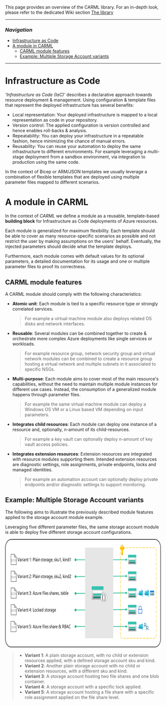 This page provides an overview of the CARML library. For an in-depth look, please refer to the dedicated Wiki section [The library](./The%20library)

---

### _Navigation_

- [Infrastructure as Code](#infrastructure-as-code)
- [A module in CARML](#a-module-in-CARML)
    - [CARML module features](#CARML-module-features)
    - [Example: Multiple Storage Account variants](#example-multiple-storage-account-variants)
---

# Infrastructure as Code

_'Infrastructure as Code (IaC)'_ describes a declarative approach towards resource deployment & management.
Using configuration & template files that represent the deployed infrastructure has several benefits:
- Local representation: Your deployed infrastructure is mapped to a local representation as code in your repository.
- Version control: The applied configuration is version controlled and hence enables roll-backs & analysis.
- Repeatability: You can deploy your infrastructure in a repeatable fashion, hence minimizing the chance of manual errors.
- Reusability: You can reuse your automation to deploy the same infrastructure to different environments. For example leveraging a multi-stage deployment from a sandbox environment, via integration to production using the same code.

In the context of Bicep or ARM/JSON templates we usually leverage a combination of flexible templates that are deployed using multiple parameter files mapped to different scenarios.

# A module in CARML

In the context of _CARML_ we define a module as a reusable, template-based **building block** for Infrastructure as Code deployments of Azure resources.

Each module is generalized for maximum flexibility. Each template should be able to cover as many resource-specific scenarios as possible and not restrict the user by making assumptions on the users' behalf. Eventually, the injected parameters should decide what the template deploys.

Furthermore, each module comes with default values for its optional parameters, a detailed documentation for its usage and one or multiple parameter files to proof its correctness.

## CARML module features

A CARML module should comply with the following characteristics:

- **Atomic unit**: Each module is tied to a specific resource type or strongly correlated services.
  > For example a virtual machine module also deploys related OS disks and network interfaces.
- **Reusable**: Several modules can be combined together to create & orchestrate more complex Azure deployments like single services or workloads.
  > For example resource group, network security group and virtual network modules can be combined to create a resource group hosting a virtual network and multiple subnets in it associated to specific NSGs.
- **Multi-purpose**: Each module aims to cover most of the main resource's capabilities, without the need to maintain multiple module instances for different use cases. Instead, the consumption of a generalized module happens through parameter files​.
  > For example the same virtual machine module can deploy a Windows OS VM or a Linux based VM depending on input parameters.
- **Integrates child resources**: Each module can deploy one instance of a resource and, optionally, n-amount of its child-resources.
  > For example a key vault can optionally deploy n-amount of key vault access policies.
- **Integrates extension resources**: Extension resources are integrated with resource modules supporting them. Intended extension resources are diagnostic settings, role assignments, private endpoints, locks and managed identities.
  > For example an automation account can optionally deploy private endpoints and/or diagnostic settings to support monitoring.

## Example: Multiple Storage Account variants

The following aims to illustrate the previously described module features applied to the storage account module example.

Leveraging five different parameter files, the same storage account module is able to deploy five different storage account configurations.

<img src="media\Context\Library_storage-variants.png" alt="Library: storage variants" height="350">

> - **Variant 1**: A plain storage account, with no child or extension resources applied, with a defined storage account sku and kind.
> - **Variant 2**: Another plain storage account with no child or extension resources, with a different sku and kind.
> - **Variant 3**: A storage account hosting two file shares and one blob container.
> - **Variant 4**: A storage account with a specific lock applied.
> - **Variant 5**: A storage account hosting a file share with a specific role assignment applied on the file share level.
